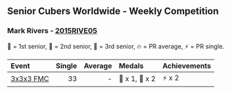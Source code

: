 ## Senior Cubers Worldwide - Weekly Competition
### Mark Rivers - [2015RIVE05](https://www.worldcubeassociation.org/persons/2015RIVE05)

🥇 = 1st senior, 🥈 = 2nd senior, 🥉 = 3rd senior, 🔥 = PR average, ⚡ = PR single.

| Event | Single | Average | Medals | Achievements|
| :-- | --: | --: | :-- | :-- |
| [3x3x3 FMC](mark_rivers/333fm.md) | 33 | - | <span style="white-space: nowrap">🥈 x 1</span>, <span style="white-space: nowrap">🥉 x 2</span> | <span style="white-space: nowrap">⚡ x 2</span> |

<!-- Global site tag (gtag.js) - Google Analytics -->
<script async src="https://www.googletagmanager.com/gtag/js?id=UA-86348435-3"></script>
<script>window.dataLayer = window.dataLayer || []; function gtag() {dataLayer.push(arguments);} gtag('js', new Date()); gtag('config', 'UA-86348435-3');</script>

